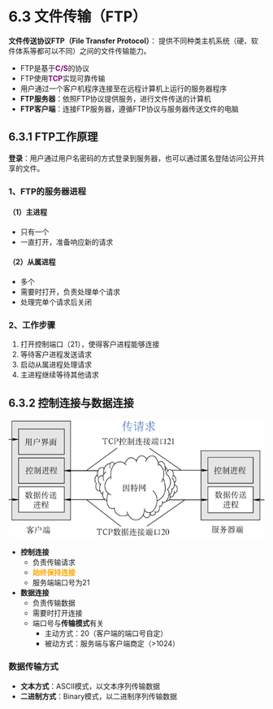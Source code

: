 # 6.3 文件传输（FTP）

**文件传送协议FTP（File Transfer Protocol）**： 提供不同种类主机系统（硬、软件体系等都可以不同）之间的文件传输能力。

- FTP是基于<font color=purple>**C/S**</font>的协议
- FTP使用<font color=purple>**TCP**</font>实现可靠传输
- 用户通过一个客户机程序连接至在远程计算机上运行的服务器程序
- **FTP服务器**：依照FTP协议提供服务，进行文件传送的计算机
- **FTP客户端**：连接FTP服务器，遵循FTP协议与服务器传送文件的电脑

## 6.3.1 FTP工作原理

**登录**：用户通过用户名密码的方式登录到服务器，也可以通过匿名登陆访问公开共享的文件。

### 1、FTP的服务器进程

#### （1）主进程

- 只有一个
- 一直打开，准备响应新的请求

#### （2）从属进程

- 多个
- 需要时打开，负责处理单个请求
- 处理完单个请求后关闭

### 2、工作步骤

1. 打开控制端口（21），使得客户进程能够连接
2. 等待客户进程发送请求
3. 启动从属进程处理请求
4. 主进程继续等待其他请求

## 6.3.2 控制连接与数据连接

![FTP](../.gitbook/assets/FTP.png)

- **控制连接**
  - 负责传输请求
  - <font color=orange>**始终保持连接**</font>
  - 服务端端口号为21
- **数据连接**
  - 负责传输数据
  - 需要时打开连接
  - 端口号与**传输模式**有关
    - 主动方式：20（客户端的端口号自定）
    - 被动方式：服务端与客户端商定（>1024）

### 数据传输方式

- **文本方式**：ASCII模式，以文本序列传输数据
- **二进制方式**：Binary模式，以二进制序列传输数据

